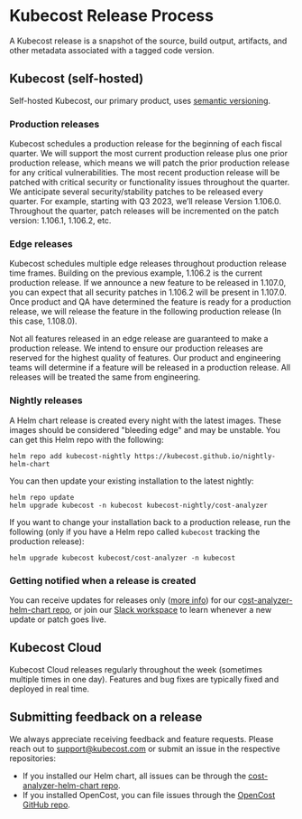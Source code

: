 # Kubecost Release Process

A Kubecost release is a snapshot of the source, build output, artifacts, and other metadata associated with a tagged code version.

## Kubecost (self-hosted)

Self-hosted Kubecost, our primary product, uses [semantic versioning](https://semver.org/).

### Production releases

Kubecost schedules a production release for the beginning of each fiscal quarter. We will support the most current production release plus one prior production release, which means we will patch the prior production release for any critical vulnerabilities. The most recent production release will be patched with critical security or functionality issues throughout the quarter. We anticipate several security/stability patches to be released every quarter. For example, starting with Q3 2023, we’ll release Version 1.106.0. Throughout the quarter, patch releases will be incremented on the patch version: 1.106.1, 1.106.2, etc.

### Edge releases

Kubecost schedules multiple edge releases throughout production release time frames. Building on the previous example, 1.106.2 is the current production release. If we announce a new feature to be released in 1.107.0, you can expect that all security patches in 1.106.2 will be present in 1.107.0. Once product and QA have determined the feature is ready for a production release, we will release the feature in the following production release (In this case, 1.108.0).

Not all features released in an edge release are guaranteed to make a production release. We intend to ensure our production releases are reserved for the highest quality of features. Our product and engineering teams will determine if a feature will be released in a production release. All releases will be treated the same from engineering.&#x20;

### Nightly releases

A Helm chart release is created every night with the latest images. These images should be considered "bleeding edge" and may be unstable. You can get this Helm repo with the following:

```
helm repo add kubecost-nightly https://kubecost.github.io/nightly-helm-chart
```

You can then update your existing installation to the latest nightly:

```
helm repo update
helm upgrade kubecost -n kubecost kubecost-nightly/cost-analyzer
```

If you want to change your installation back to a production release, run the following (only if you have a Helm repo called `kubecost` tracking the production release):

```
helm upgrade kubecost kubecost/cost-analyzer -n kubecost
```

### Getting notified when a release is created

You can receive updates for releases only ([more info](https://docs.github.com/en/github/managing-subscriptions-and-notifications-on-github/viewing-your-subscriptions)) for our c[ost-analyzer-helm-chart repo](https://github.com/kubecost/cost-analyzer-helm-chart), or join our [Slack workspace](https://kubecost.com/join-slack) to learn whenever a new update or patch goes live.

## Kubecost Cloud

Kubecost Cloud releases regularly throughout the week (sometimes multiple times in one day). Features and bug fixes are typically fixed and deployed in real time.

## Submitting feedback on a release

We always appreciate receiving feedback and feature requests. Please reach out to support@kubecost.com or submit an issue in the respective repositories:

* If you installed our Helm chart, all issues can be through the [cost-analyzer-helm-chart repo](https://github.com/kubecost/cost-analyzer-helm-chart).
* If you installed OpenCost, you can file issues through the [OpenCost GitHub repo](https://github.com/opencost/opencost/issues).
